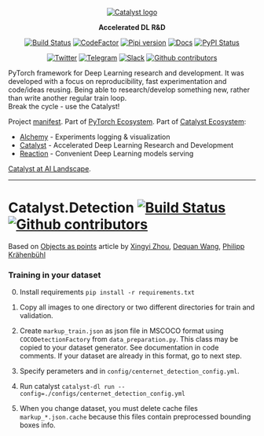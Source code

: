 <div align="center">

[![Catalyst logo](https://raw.githubusercontent.com/catalyst-team/catalyst-pics/master/pics/catalyst_logo.png)](https://github.com/catalyst-team/catalyst)

**Accelerated DL R&D**

[![Build Status](http://66.248.205.49:8111/app/rest/builds/buildType:id:Catalyst_Deploy/statusIcon.svg)](http://66.248.205.49:8111/project.html?projectId=Catalyst&tab=projectOverview&guest=1)
[![CodeFactor](https://www.codefactor.io/repository/github/catalyst-team/catalyst/badge)](https://www.codefactor.io/repository/github/catalyst-team/catalyst)
[![Pipi version](https://img.shields.io/pypi/v/catalyst.svg)](https://pypi.org/project/catalyst/)
[![Docs](https://img.shields.io/badge/dynamic/json.svg?label=docs&url=https%3A%2F%2Fpypi.org%2Fpypi%2Fcatalyst%2Fjson&query=%24.info.version&colorB=brightgreen&prefix=v)](https://catalyst-team.github.io/catalyst/index.html)
[![PyPI Status](https://pepy.tech/badge/catalyst)](https://pepy.tech/project/catalyst)

[![Twitter](https://img.shields.io/badge/news-on%20twitter-499feb)](https://twitter.com/catalyst_core)
[![Telegram](https://img.shields.io/badge/channel-on%20telegram-blue)](https://t.me/catalyst_team)
[![Slack](https://img.shields.io/badge/Catalyst-slack-success)](https://join.slack.com/t/catalyst-team-core/shared_invite/zt-d9miirnn-z86oKDzFMKlMG4fgFdZafw)
[![Github contributors](https://img.shields.io/github/contributors/catalyst-team/catalyst.svg?logo=github&logoColor=white)](https://github.com/catalyst-team/catalyst/graphs/contributors)

</div>

PyTorch framework for Deep Learning research and development.
It was developed with a focus on reproducibility,
fast experimentation and code/ideas reusing.
Being able to research/develop something new,
rather than write another regular train loop. <br/>
Break the cycle - use the Catalyst!

Project [manifest](https://github.com/catalyst-team/catalyst/blob/master/MANIFEST.md). Part of [PyTorch Ecosystem](https://pytorch.org/ecosystem/). Part of [Catalyst Ecosystem](https://docs.google.com/presentation/d/1D-yhVOg6OXzjo9K_-IS5vSHLPIUxp1PEkFGnpRcNCNU/edit?usp=sharing):
- [Alchemy](https://github.com/catalyst-team/alchemy) - Experiments logging & visualization
- [Catalyst](https://github.com/catalyst-team/catalyst) - Accelerated Deep Learning Research and Development
- [Reaction](https://github.com/catalyst-team/reaction) - Convenient Deep Learning models serving

[Catalyst at AI Landscape](https://landscape.lfai.foundation/selected=catalyst).

---

# Catalyst.Detection [![Build Status](https://travis-ci.com/catalyst-team/detection.svg?branch=master)](https://travis-ci.com/catalyst-team/detection) [![Github contributors](https://img.shields.io/github/contributors/catalyst-team/detection.svg?logo=github&logoColor=white)](https://github.com/catalyst-team/detection/graphs/contributors)

Based on [Objects as points](https://arxiv.org/abs/1904.07850) article by [Xingyi Zhou](https://arxiv.org/search/cs?searchtype=author&query=Zhou%2C+X), [Dequan Wang](https://arxiv.org/search/cs?searchtype=author&query=Wang%2C+D), [Philipp Krähenbühl](https://arxiv.org/search/cs?searchtype=author&query=Kr%C3%A4henb%C3%BChl%2C+P)

### Training in your dataset
0. Install requirements ```pip install -r requirements.txt```

1. Copy all images to one directory or two different directories for train and validation.

1. Create ```markup_train.json``` as json file in MSCOCO format using ```COCODetectionFactory``` from ```data_preparation.py```. This class may be copied to your dataset generator. See documentation in code comments.  If your dataset are already in this format, go to next step.

1. Specify perameters and in ```config/centernet_detection_config.yml```.

1. Run catalyst ```catalyst-dl run --config=./configs/centernet_detection_config.yml```

1. When you change dataset, you must delete cache files ```markup_*.json.cache``` because this files contain preprocessed bounding boxes info.
